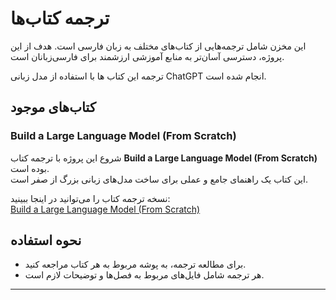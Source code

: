 <!-- language: rtl -->

# ترجمه کتاب‌ها

این مخزن شامل ترجمه‌هایی از کتاب‌های مختلف به زبان فارسی است. هدف از این پروژه، دسترسی آسان‌تر به منابع آموزشی ارزشمند برای فارسی‌زبانان است.

ترجمه این کتاب ها با استفاده از مدل زبانی ChatGPT انجام شده است.

## کتاب‌های موجود

### Build a Large Language Model (From Scratch)

شروع این پروژه با ترجمه کتاب **Build a Large Language Model (From Scratch)** بوده است.  
این کتاب یک راهنمای جامع و عملی برای ساخت مدل‌های زبانی بزرگ از صفر است.

نسخه ترجمه کتاب را می‌توانید در اینجا ببینید:  
[Build a Large Language Model (From Scratch)](<Build a Large Language Model (From Scratch)/README.md>)

## نحوه استفاده

- برای مطالعه ترجمه، به پوشه مربوط به هر کتاب مراجعه کنید.
- هر ترجمه شامل فایل‌های مربوط به فصل‌ها و توضیحات لازم است.

---
